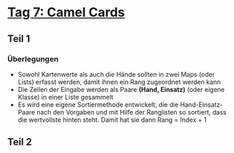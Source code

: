 # [Tag 7: Camel Cards](https://adventofcode.com/2023/day/7)

## Teil 1

### Überlegungen

- Sowohl Kartenwerte als auch die Hände sollten in zwei Maps (oder Lists) erfasst werden, damit ihnen ein Rang zugeordnet werden kann
- Die Zeilen der Eingabe werden als Paare **(Hand, Einsatz)** (oder eigene Klasse) in einer Liste gesammelt
- Es wird eine eigene Sortiermethode entwickelt, die die Hand-Einsatz-Paare nach den Vorgaben und mit Hilfe der Ranglisten so sortiert, dass die wertvollste hinten steht. Damit hat sie dann Rang = Index + 1

## Teil 2